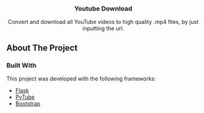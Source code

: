 
  <h3 align="center">Youtube Download</h3>

  <p align="center">
    Convert and download all YouTube videos to high quality .mp4 files, by just inputting the url.
    <br />
  </p>


<!-- ABOUT THE PROJECT -->
## About The Project

### Built With

This project was developed with the following frameworks:

* [Flask](https://flask.palletsprojects.com/en/2.0.x/)
* [PyTube](https://github.com/pytube/pytube)
* [Bootstrap](https://getbootstrap.com)




